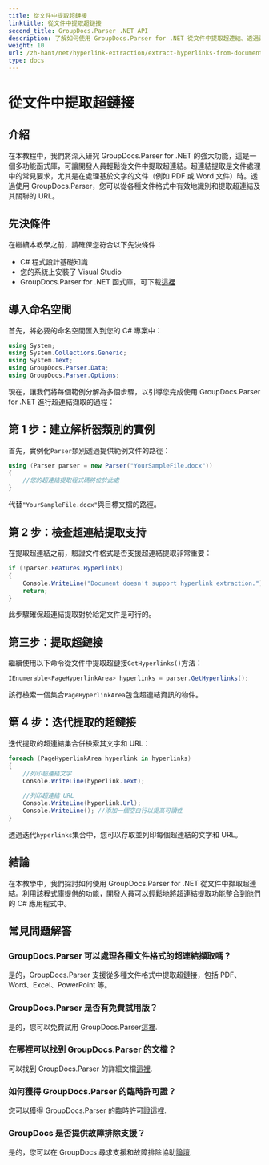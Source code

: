 ```yaml
---
title: 從文件中提取超鏈接
linktitle: 從文件中提取超鏈接
second_title: GroupDocs.Parser .NET API
description: 了解如何使用 GroupDocs.Parser for .NET 從文件中提取超連結。透過這個簡單的指南增強您的 C# 應用程式。
weight: 10
url: /zh-hant/net/hyperlink-extraction/extract-hyperlinks-from-document/
type: docs
---
```

# 從文件中提取超鏈接

## 介紹
在本教程中，我們將深入研究 GroupDocs.Parser for .NET 的強大功能，這是一個多功能函式庫，可讓開發人員輕鬆從文件中提取超連結。超連結提取是文件處理中的常見要求，尤其是在處理基於文字的文件（例如 PDF 或 Word 文件）時。透過使用 GroupDocs.Parser，您可以從各種文件格式中有效地識別和提取超連結及其關聯的 URL。
## 先決條件
在繼續本教學之前，請確保您符合以下先決條件：
- C# 程式設計基礎知識
- 您的系統上安裝了 Visual Studio
- GroupDocs.Parser for .NET 函式庫，可下載[這裡](https://releases.groupdocs.com/parser/net/)
## 導入命名空間
首先，將必要的命名空間匯入到您的 C# 專案中：
```csharp
using System;
using System.Collections.Generic;
using System.Text;
using GroupDocs.Parser.Data;
using GroupDocs.Parser.Options;
```

現在，讓我們將每個範例分解為多個步驟，以引導您完成使用 GroupDocs.Parser for .NET 進行超連結擷取的過程：
## 第 1 步：建立解析器類別的實例
首先，實例化`Parser`類別透過提供範例文件的路徑：
```csharp
using (Parser parser = new Parser("YourSampleFile.docx"))
{
    //您的超連結提取程式碼將位於此處
}
```
代替`"YourSampleFile.docx"`與目標文檔的路徑。
## 第 2 步：檢查超連結提取支持
在提取超連結之前，驗證文件格式是否支援超連結提取非常重要：
```csharp
if (!parser.Features.Hyperlinks)
{
    Console.WriteLine("Document doesn't support hyperlink extraction.");
    return;
}
```
此步驟確保超連結提取對於給定文件是可行的。
## 第三步：提取超鏈接
繼續使用以下命令從文件中提取超鏈接`GetHyperlinks()`方法：
```csharp
IEnumerable<PageHyperlinkArea> hyperlinks = parser.GetHyperlinks();
```
該行檢索一個集合`PageHyperlinkArea`包含超連結資訊的物件。
## 第 4 步：迭代提取的超鏈接
迭代提取的超連結集合併檢索其文字和 URL：
```csharp
foreach (PageHyperlinkArea hyperlink in hyperlinks)
{
    //列印超連結文字
    Console.WriteLine(hyperlink.Text);
    
    //列印超連結 URL
    Console.WriteLine(hyperlink.Url);
    Console.WriteLine(); //添加一個空白行以提高可讀性
}
```
透過迭代`hyperlinks`集合中，您可以存取並列印每個超連結的文字和 URL。
## 結論
在本教學中，我們探討如何使用 GroupDocs.Parser for .NET 從文件中擷取超連結。利用該程式庫提供的功能，開發人員可以輕鬆地將超連結提取功能整合到他們的 C# 應用程式中。

## 常見問題解答
### GroupDocs.Parser 可以處理各種文件格式的超連結擷取嗎？
是的，GroupDocs.Parser 支援從多種文件格式中提取超鏈接，包括 PDF、Word、Excel、PowerPoint 等。
### GroupDocs.Parser 是否有免費試用版？
是的，您可以免費試用 GroupDocs.Parser[這裡](https://releases.groupdocs.com/).
### 在哪裡可以找到 GroupDocs.Parser 的文檔？
可以找到 GroupDocs.Parser 的詳細文檔[這裡](https://tutorials.groupdocs.com/parser/net/).
### 如何獲得 GroupDocs.Parser 的臨時許可證？
您可以獲得 GroupDocs.Parser 的臨時許可證[這裡](https://purchase.groupdocs.com/temporary-license/).
### GroupDocs 是否提供故障排除支援？
是的，您可以在 GroupDocs 尋求支援和故障排除協助[論壇](https://forum.groupdocs.com/c/parser/17).